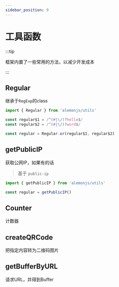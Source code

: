 ```yaml
---
sidebar_position: 9
---
```


# 工具函数

:::tip

框架内置了一些常用的方法，以减少开发成本

:::

## Regular

继承于`RegExp`的class

```ts title="index.ts"
import { Regular } from 'alemonjs/utils'

const regular$1 = /^(#|\/)?hello$/
const regular$2 = /^(#|\/)?word$/

const regular = Regular.or(regular$1, regular$2)
```

## getPublicIP

获取公网IP，如果有的话

> 基于 `public-ip`

```ts title="index.ts"
import { getPublicIP } from 'alemonjs/utils'

const regular = getPublicIP()
```

## Counter

计数器

## createQRCode

把指定内容转为二维码图片

## getBufferByURL

请求URL，并得到Buffer
